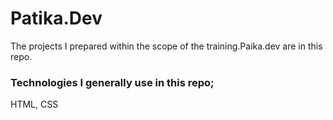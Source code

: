 # Patika.Dev
The projects I prepared within the scope of the training.Paika.dev are in this repo.

### Technologies I generally use in this repo;
HTML, CSS
